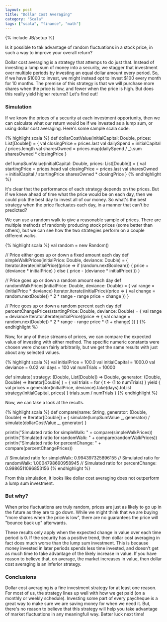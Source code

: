 ```yaml
---
layout: post
title: "Dollar Cost Averaging"
category: "Scala"
tags: ["scala", "finance", "math"]
---
```

{% include JB/setup %}

Is it possible to tak advantage of random fluctuations in a stock price, in such a way to improve your overall return?

Dollar cost averaging is a strategy that attemps to do just that.
Instead of investing a lump sum of money into a security, we stagger that investment over multiple periods by investing an equal dollar amount every period.
So, if we have $1000 to invest, we might instead opt to invest $100 every month for 10 months.
The premise of this strategy is that we will purchase more shares when the price is low, and fewer when the price is high.
But does this really yield higher returns?
Let's find out!

### Simulation

If we know the prices of a security at each investment opportunity, then we can calculate what our return would be if we invested as a lump sum, or using dollar cost averaging.
Here's some sample scala code:

{% highlight scala %}
def dollarCostValue(initialCapital: Double, prices: List[Double]) = {
  val closingPrice = prices.last
  val dailySpend = initialCapital / prices.length
  val sharesOwned = prices.map(dailySpend / _).sum
  sharesOwned * closingPrice
}

def lumpSumValue(initialCapital: Double, prices: List[Double]) = {
  val startingPrice = prices.head
  val closingPrice = prices.last
  val sharesOwned = initialCapital / startingPrice
  sharesOwned * closingPrice
}
{% endhighlight %}

It's clear that the performance of each strategy depends on the prices.
But if we knew ahead of time what the price would be on each day, then we could pick the best day to invest all of our money.
So what's the best strategy when the price fluctuates each day, in a manner that can't be predicted?

We can use a random walk to give a reasonable sample of prices.
There are multiple methods of randomly producing stock prices (some better than others), but we can see how the two strategies perform on a couple different walks.

{% highlight scala %}
val random = new Random()

// Price either goes up or down a fixed amount each day
def simpleWalkPrices(initialPrice: Double, deviance: Double) = {
  Iterator.iterate(initialPrice)(price =>
    if (random.nextBoolean()) {
      price + (deviance * initialPrice)
    } else {
      price - (deviance * initialPrice)
    })
}

// Price goes up or down a random amount each day
def randomWalkPrices(initialPrice: Double, deviance: Double) = {
  val range = (initialPrice * deviance)
  Iterator.iterate(initialPrice)(price => {
    val change = random.nextDouble() * 2 * range - range
    price + change
  })
}

// Price goes up or down a random percent each day
def percentChangePrices(startingPrice: Double, deviance: Double) = {
  val range = deviance
  Iterator.iterate(initialPrice)(price => {
    val change = random.nextDouble() * 2 * range - range
    price * (1 + change)
  })
}
{% endhighlight %}

Now, for any of these streams of prices, we can compare the expected value of investing with either method.
The specific numeric constants were chosen were chosen fairly arbitrarily, but we get the same results with just about any selected values.

{% highlight scala %}
val initialPrice = 100.0
val initialCapital = 1000.0
val deviance = 0.02
val days = 100
val numTrials = 10000

def simulate(
  strategy: (Double, List[Double]) => Double,
  generator: (Double, Double) => Iterator[Double]
) = {
  val trials = for {
    t <- (1 to numTrials)
  } yield {
    val prices = generator(initialPrice, deviance).take(days).toList
    strategy(initialCapital, prices)
  }
  trials.sum / numTrials
}
{% endhighlight %}

Now, we can take a look at the results.

{% highlight scala %}
def compare(name: String, generator: (Double, Double) => Iterator[Double]) = {
  simulate(lumpSumValue _, generator) / simulate(dollarCostValue _, generator)
}

println("Simulated ratio for simpleWalk: " + compare(simpleWalkPrices))
println("Simulated ratio for randomWalk: " + compare(randomWalkPrices))
println("Simulated ratio for percentChange: " + compare(percentChangePrices))

// Simulated ratio for simpleWalk: 0.994397325896155
// Simulated ratio for randomWalk: 1.0004798690958945
// Simulated ratio for percentChange: 0.9986511096853156
{% endhighlight %}

From this simulation, it looks like dollar cost averaging does not outperform a lump sum investment.

### But why?

When price fluctuations are truly random, prices are just as likely to go up in the future as they are to go down.
While we might think that we are buying "more shares when the price is low", there are no guarantees the price will
"bounce back up" afterwards.

These results only apply when the expected change in value over each time period is 0.
If the security has a positive trend, then dollar cost averaging in fact does much worse than the lump sum investment.
This is because money invested in later periods spends less time invested, and doesn't get as much time to take advantage of the likely increase in value.
If you have reason to believe that, on average, the market increases in value, then dollar cost averaging is an inferior strategy.

### Conclusions

Dollar cost averaging is a fine investment strategy for at least one reason.
For most of us, the strategy lines up well with how we get paid (on a monthly or weekly schedule).
Investing some part of every paycheque is a great way to make sure we are saving money for when we need it.
But, there's no reason to believe that this strategy will help you take advantage of market fluctuations in any meaningfull way.
Better luck next time!

